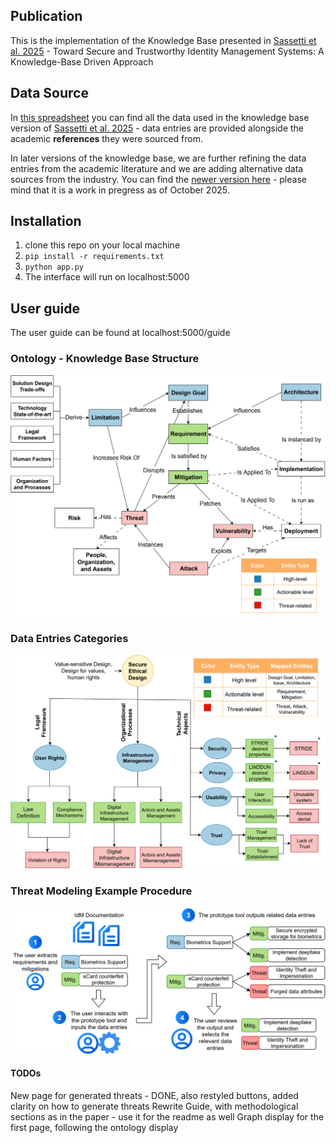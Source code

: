 ## Publication
This is the implementation of the Knowledge Base presented in [Sassetti et al. 2025](https://doi.org/10.1007/978-3-032-06155-3_1) - Toward Secure and Trustworthy Identity Management Systems: A Knowledge-Base Driven Approach

## Data Source
In [this spreadsheet](https://docs.google.com/spreadsheets/d/1N_VF8LE9k3R8Yd-m8wScmpaKtGu0Ck8khkxjoLprk34) you can find all the data used in the knowledge base version of [Sassetti et al. 2025](https://doi.org/10.1007/978-3-032-06155-3_1) - data entries are provided alongside the academic **references** they were sourced from.

In later versions of the knowledge base, we are further refining the data entries from the academic literature and we are adding alternative data sources from the industry. You can find the [newer version here](https://docs.google.com/spreadsheets/d/1x800HOm3zepnrYluDOZdOgHLlVvU4WVs3Soyg7f5l_Y) - please mind that it is a work in pregress as of October 2025.

## Installation
1. clone this repo on your local machine
2. `pip install -r requirements.txt`
3. `python app.py`
4. The interface will run on localhost:5000

## User guide
The user guide can be found at localhost:5000/guide

### Ontology - Knowledge Base Structure
![Ontology](./static/Methodology_figures/ontology.svg)

### Data Entries Categories
![Categories](./static/Methodology_figures/categories.svg)

### Threat Modeling Example Procedure
![Example](./static/Methodology_figures/example.svg)

#### TODOs
New page for generated threats - DONE, also restyled buttons, added clarity on how to generate threats
Rewrite Guide, with methodological sections as in the paper - use it for the readme as well
Graph display for the first page, following the ontology display